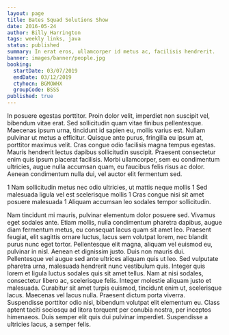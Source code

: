 ```yaml
---
layout: page
title: Bates Squad Solutions Show
date: 2016-05-24
author: Billy Harrington
tags: weekly links, java
status: published
summary: In erat eros, ullamcorper id metus ac, facilisis hendrerit.
banner: images/banner/people.jpg
booking:
  startDate: 03/07/2019
  endDate: 03/12/2019
  ctyhocn: BGMOWHX
  groupCode: BSSS
published: true
---
```

In posuere egestas porttitor. Proin dolor velit, imperdiet non suscipit vel, bibendum vitae erat. Sed sollicitudin quam vitae finibus pellentesque. Maecenas ipsum urna, tincidunt id sapien eu, mollis varius est. Nullam pulvinar ut metus a efficitur. Quisque ante purus, fringilla eu ipsum at, porttitor maximus velit. Cras congue odio facilisis magna tempus egestas. Mauris hendrerit lectus dapibus sollicitudin suscipit. Praesent consectetur enim quis ipsum placerat facilisis. Morbi ullamcorper, sem eu condimentum ultricies, augue nulla accumsan quam, eu faucibus felis risus ac dolor. Aenean condimentum nulla dui, vel auctor elit fermentum sed.

1 Nam sollicitudin metus nec odio ultricies, ut mattis neque mollis
1 Sed malesuada ligula vel est scelerisque mollis
1 Cras congue nisi sit amet posuere malesuada
1 Aliquam accumsan leo sodales tempor sollicitudin.

Nam tincidunt mi mauris, pulvinar elementum dolor posuere sed. Vivamus eget sodales ante. Etiam mollis, nulla condimentum pharetra dapibus, augue diam fermentum metus, eu consequat lacus quam sit amet leo. Praesent feugiat, elit sagittis ornare luctus, lacus sem volutpat lorem, nec blandit purus nunc eget tortor. Pellentesque elit magna, aliquam vel euismod eu, pulvinar in nisl. Aenean et dignissim justo. Duis non mauris dui. Pellentesque vel augue sed ante ultrices aliquam quis ut leo. Sed vulputate pharetra urna, malesuada hendrerit nunc vestibulum quis. Integer quis lorem et ligula luctus sodales quis sit amet tellus.
Nam at nisi sodales, consectetur libero ac, scelerisque felis. Integer molestie aliquam justo et malesuada. Curabitur sit amet turpis euismod, tincidunt enim ut, scelerisque lacus. Maecenas vel lacus nulla. Praesent dictum porta viverra. Suspendisse porttitor odio nisi, bibendum volutpat elit elementum eu. Class aptent taciti sociosqu ad litora torquent per conubia nostra, per inceptos himenaeos. Duis semper elit quis dui pulvinar imperdiet. Suspendisse a ultricies lacus, a semper felis.
